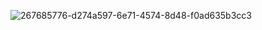 ![267685776-d274a597-6e71-4574-8d48-f0ad635b3cc3](https://github.com/Hna456/flight-booking-landing-page/assets/128493987/6d4d52b4-e3b1-4614-a0e8-f039811a7e04)
